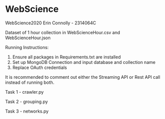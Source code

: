 # WebScience
WebScience2020
Erin Connolly - 2314064C

Dataset of 1 hour collection in WebScienceHour.csv and WebScienceHour.json

Running Instructions:
1. Ensure all packages in Requirements.txt are installed
2. Set up MongoDB Connection and input database and collection name
3. Replace OAuth credentials

It is recommended to comment out either the Streaming API or Rest API call instead of running both.


Task 1 - crawler.py

Task 2 - grouping.py

Task 3 - networks.py
